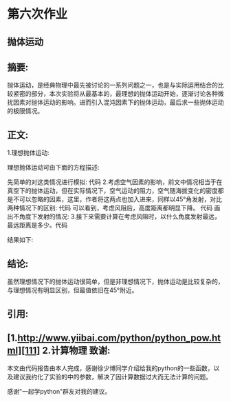 ﻿# 第六次作业
抛体运动
---

摘要:
---
抛体运动，是经典物理中最先被讨论的一系列问题之一，也是与实际运用结合的比较紧密的部分，本次实验将从最基本的，最理想的抛体运动开始，逐渐讨论各种微扰因素对抛体运动的影响。进而引入混沌因素下的抛体运动，最后求一些抛体运动的极限情况。


正文:
------
1.理想抛体运动:

理想抛体运动可由下面的方程描述:

先简单的对这类情况进行模拟:
代码
2.考虑空气因素的影响，前文中情况相当于在真空下的抛体运动，但在实际情况下，空气运动的阻力，空气随海拔变化的密度都是不可以忽略的因素，这里，作者将这两点也加入进来，同样以45°角发射，对比两种情况下的区别:
代码
可以看到，考虑风阻后，高度距离都明显下降。
代码
画出不角度下发射的情况:
3.接下来需要计算在考虑风阻时，以什么角度发射最远，最远距离是多少。代码

结果如下:

结论:
------
虽然理想情况下的抛体运动很简单，但是非理想情况下，抛体运动是比较复杂的，与理想情况有明显区别，但最值依旧在45°附近。



引用:
-------

[1.http://www.yiibai.com/python/python_pow.html][111]
2.计算物理
致谢:
-----
本文由代码报告由本人完成，感谢徐少博同学介绍给我的python的一些函数，以及建议我约化了实验的中的参数，解决了因计算数据过大而无法计算的问题。

感谢"一起学python"群友对我的建议。



[111]:http://www.yiibai.com/python/python_pow.html